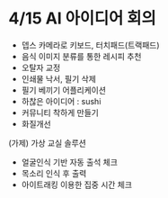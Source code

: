 # 4/15 AI 아이디어 회의

- 뎁스 카메라로 키보드, 터치패드(트랙패드)
- 음식 이미지 분류를 통한 레시피 추천
- 오탈자 교정
- 인쇄물 낙서, 필기 삭제
- 필기 베끼기 어플리케이션
- 하찮은 아이디어 : sushi
- 커뮤니티 착하게 만들기
- 화질개선



(가제) 가상 교실 솔루션 

- 얼굴인식 기반 자동 출석 체크
- 목소리 인식 후 출력
- 아이트래킹 이용한 집중 시간 체크





